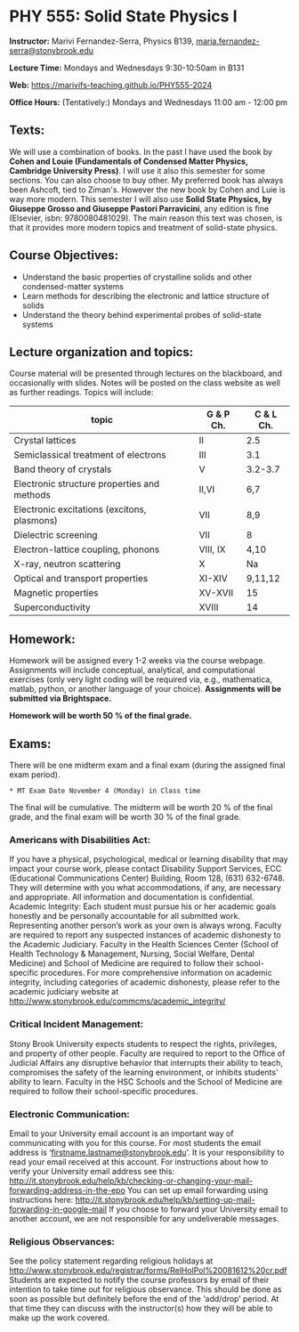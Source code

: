 # PHY 555: Solid State Physics I

**Instructor:** Marivi Fernandez-Serra, Physics B139, maria.fernandez-serra@stonybrook.edu

**Lecture Time:** Mondays and Wednesdays 9:30-10:50am in B131

**Web:** https://marivifs-teaching.github.io/PHY555-2024

**Office Hours:**
(Tentatively:) Mondays and Wednesdays 11:00 am - 12:00 pm


## Texts:
We will use a combination of books. In the past I have used the book by **Cohen and Louie (Fundamentals of Condensed Matter Physics, Cambridge University Press)**. I will use it also this semester for some sections. You can also choose to buy other. My preferred book has always been Ashcoft, tied to Ziman's. However the new book by Cohen and Luie is way more modern. This semester I will also use **Solid State Physics, by Giuseppe Grosso and Giuseppe Pastori
Parravicini**, any edition is fine (Elsevier, isbn: 9780080481029). The main reason this text was chosen, is that it provides more modern topics and treatment of solid-state
physics.


## Course Objectives:
* Understand the basic properties of crystalline solids and other condensed-matter systems
* Learn methods for describing the electronic and lattice structure of solids
* Understand the theory behind experimental probes of solid-state systems

## Lecture organization and topics:
Course material will be presented through lectures on the blackboard, and occasionally with slides. Notes
will be posted on the class website as well as further readings. Topics will include:


topic | G & P Ch. | C & L Ch.
------|-----------|---------
Crystal lattices | II | 2.5
Semiclassical treatment of electrons | III | 3.1  
Band theory of crystals | V | 3.2-3.7
Electronic structure properties and methods | II,VI | 6,7
Electronic excitations (excitons, plasmons) | VII | 8,9
Dielectric screening | VII | 8
Electron-lattice coupling, phonons | VIII, IX | 4,10
X-ray, neutron scattering | X | Na
Optical and transport properties | XI-XIV | 9,11,12
Magnetic properties | XV-XVII | 15
Superconductivity | XVIII | 14


## Homework:
Homework will be assigned every 1-2 weeks via the course webpage. Assignments will include conceptual,
analytical, and computational exercises (only very light coding will be required via, e.g., mathematica,
matlab, python, or another language of your choice). **Assignments will be submitted via Brightspace.**

**Homework will be worth 50 % of the final grade.**

## Exams:
There will be one midterm exam  and a final exam (during the assigned final exam period).
	
	* MT Exam Date November 4 (Monday) in Class time

The final will be cumulative. The midterm will be worth 20 % of the final grade, and the final
exam will be worth 30 % of the final grade.

### Americans with Disabilities Act:
If you have a physical, psychological, medical or learning disability that may impact your course work, please
contact Disability Support Services, ECC (Educational Communications Center) Building, Room 128, (631)
632-6748. They will determine with you what accommodations, if any, are necessary and appropriate. All
information and documentation is confidential.
Academic Integrity:
Each student must pursue his or her academic goals honestly and be personally accountable for all submitted
work. Representing another person’s work as your own is always wrong. Faculty are required to report
any suspected instances of academic dishonesty to the Academic Judiciary. Faculty in the Health Sciences
Center (School of Health Technology & Management, Nursing, Social Welfare, Dental Medicine) and School
of Medicine are required to follow their school-specific procedures. For more comprehensive information
on academic integrity, including categories of academic dishonesty, please refer to the academic judiciary
website at http://www.stonybrook.edu/commcms/academic_integrity/


### Critical Incident Management:
Stony Brook University expects students to respect the rights, privileges, and property of other people.
Faculty are required to report to the Office of Judicial Affairs any disruptive behavior that interrupts
their ability to teach, compromises the safety of the learning environment, or inhibits students’ ability to
learn. Faculty in the HSC Schools and the School of Medicine are required to follow their school-specific
procedures.


### Electronic Communication:
Email to your University email account is an important way of communicating with you for this course.
For most students the email address is ‘firstname.lastname@stonybrook.edu’. It is your responsibility to
read your email received at this account. For instructions about how to verify your University email address
see this:
http://it.stonybrook.edu/help/kb/checking-or-changing-your-mail-forwarding-address-in-the-epo
You can set up email forwarding using instructions here:
http://it.stonybrook.edu/help/kb/setting-up-mail-forwarding-in-google-mail
If you choose to forward your University email to another account, we are not responsible for any undeliverable messages.

### Religious Observances:
See the policy statement regarding religious holidays at
http://www.stonybrook.edu/registrar/forms/RelHolPol%20081612%20cr.pdf
Students are expected to notify the course professors by email of their intention to take time out for religious
observance. This should be done as soon as possible but definitely before the end of the ‘add/drop’ period.
At that time they can discuss with the instructor(s) how they will be able to make up the work covered.